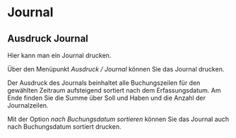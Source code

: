 # Journal

## Ausdruck Journal

Hier kann man ein Journal drucken.


Über den Menüpunkt *Ausdruck / Journal* können Sie das Journal drucken.

Der Ausdruck des Journals beinhaltet alle Buchungszeilen für den gewählten Zeitraum aufsteigend sortiert nach dem Erfassungsdatum. Am Ende finden Sie die Summe über Soll und Haben und die Anzahl der Journalzeilen.

Mit der Option *nach Buchungsdatum sortieren* können Sie das Journal auch nach Buchungsdatum sortiert drucken.

